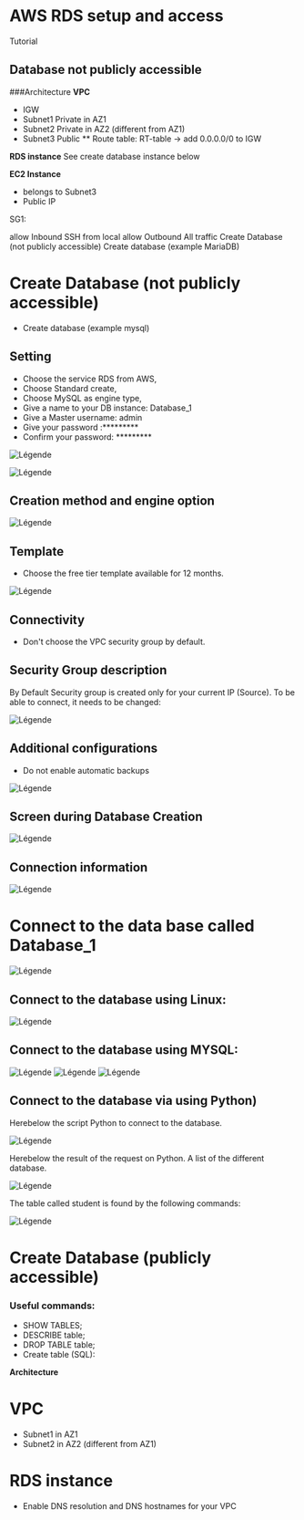 # AWS RDS setup and access
 Tutorial

 ## Database not publicly accessible
 ###Architecture
 **VPC**
 * IGW
 * Subnet1 Private in AZ1
 * Subnet2 Private in AZ2 (different from AZ1)
 * Subnet3 Public
 ** Route table: RT-table -> add 0.0.0.0/0 to IGW

 **RDS instance**
 See create database instance below

 **EC2 Instance**
 * belongs to Subnet3
 * Public IP

 SG1:

 allow Inbound SSH from local
 allow Outbound All traffic
 Create Database (not publicly accessible)
 Create database (example MariaDB)

# Create Database (not publicly accessible)
* Create database (example mysql)

## Setting
* Choose the service RDS from AWS,
* Choose Standard create,
* Choose MySQL as engine type,
* Give a name to your DB instance: Database_1
* Give a Master username: admin
* Give your password :*********
* Confirm your password: *********

![Légende](create_RDS.PNG)

![Légende](Settings.PNG)

## Creation method and engine option

![Légende](Engine.PNG)

## Template

* Choose the free tier template available for 12 months.

![Légende](Template.PNG)

## Connectivity

* Don't choose the VPC security group by default.

## Security Group description

By Default Security group is created only for your current IP (Source). To be able to connect, it needs to be changed:



![Légende](Connect_conf.PNG)

## Additional configurations

* Do not enable automatic backups

![Légende](Data_base_options.PNG)

## Screen during Database Creation

![Légende](creating.PNG)

## Connection information

![Légende](Endpoint.PNG)

# Connect to the data base called Database_1

![Légende](Linux_connect.PNG)

## Connect to the database using Linux:

![Légende](Linux_create.PNG)

## Connect to the database using MYSQL:

![Légende](Connection_MYSQL.PNG)
![Légende](Check_connection.PNG)
![Légende](Table_display_MYSQL.PNG)

## Connect to the database via using Python)

Herebelow the script Python to connect to the database.

![Légende](Script_connection.PNG)

Herebelow the result of the request on Python. A list of the different database.

![Légende](List_database_Python.PNG)

The table called student is found by the following commands:

![Légende](Table_retrieve_python.PNG)


# Create Database (publicly accessible)


### Useful commands:

* SHOW TABLES;
* DESCRIBE table;
* DROP TABLE table;
* Create table (SQL):

**Architecture**

# VPC
* Subnet1 in AZ1
* Subnet2 in AZ2 (different from AZ1)

# RDS instance
* Enable DNS resolution and DNS hostnames for your VPC
